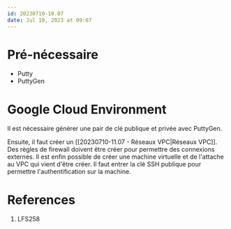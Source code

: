 ```yaml
---
id: 20230710-10.07
date: Jul 10, 2023 at 09:07
---
```


# Pré-nécessaire

- Putty
- PuttyGen

# Google Cloud Environment

Il est nécessaire générer une pair de clé publique et privée avec PuttyGen.

Ensuite, il faut créer un [[20230710-11.07 - Réseaux VPC|Réseaux VPC]]. Des règles de firewall doivent être créer pour permettre des connexions externes. Il est enfin possible de créer une machine virtuelle et de l'attache au VPC qui vient d'être créer. Il faut entrer la clé SSH publique pour permettre l'authentification sur la machine.

# References
1. LFS258